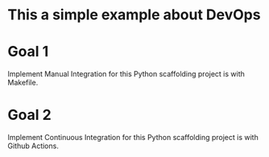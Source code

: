 # This a simple example about DevOps

# Goal 1
Implement Manual Integration for this Python scaffolding project is with Makefile.

# Goal 2
Implement Continuous Integration for this Python scaffolding project is with Github Actions.